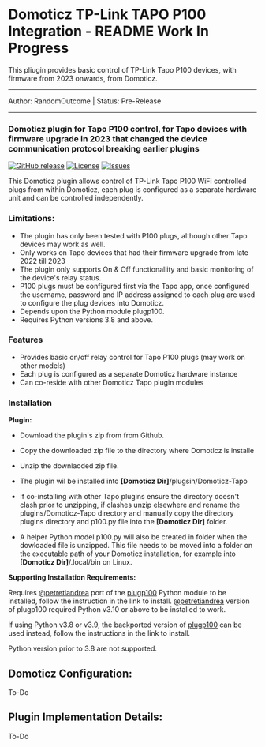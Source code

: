 # Domoticz TP-Link TAPO P100 Integration - README Work In Progress
This pliugin provides basic control of TP-Link Tapo P100 devices, with firmware from 2023 onwards, from Domoticz.
___
Author: RandomOutcome | Status: Pre-Release
___

### Domoticz plugin for Tapo P100 control, for Tapo devices with firmware upgrade in 2023 that changed the device communication protocol breaking earlier plugins

[![GitHub release](https://img.shields.io/github/v/release/RandomOutcome/Domoticz-Tapo-P100-Plugin?display_name=tag)](https://github.com/RandomOutcome/Domoticz-Tapo-P100-Plugin/releases/latest) [![License](https://img.shields.io/github/license/RandomOutcome/Domoticz-Tapo-P100-Plugin.svg?maxAge=3600)](LICENSE) [![Issues](https://img.shields.io/github/issues/RandomOutcome/Domoticz-Tapo-P100-Plugin.svg?maxage=3600)](ISSUES)

This Domoticz plugin allows control of TP-Link Tapo P100 WiFi controlled plugs from within Domoticz, each plug is configured as a separate hardware unit and can be controlled independently.   

### Limitations:

- The plugin has only been tested with P100 plugs, although other Tapo devices may work as well.
- Only works on Tapo devices that had their firmware upgrade from late 2022 till 2023
- The plugin only supports On & Off functionallity and basic monitoring of the device's relay status.
- P100 plugs must be configured first via the Tapo app, once configured the username, password and IP address assigned to each plug are used to configure the plug
  devices into Domoticz.
- Depends upon the Python module plugp100.
- Requires Python versions 3.8 and above.

### Features
- Provides basic on/off relay control for Tapo P100 plugs (may work on other models)
- Each plug is configured as a separate Domoticz hardware instance
- Can co-reside with other Domoticz Tapo plugin modules

### Installation

**Plugin:**
- Download the plugin's zip from from Github.
- Copy the downloaded zip file to the directory where Domoticz is installe
- Unzip the downlaoded zip file.
- The plugin wil be installed into **[Domoticz Dir]**/plugsin/Domoticz-Tapo
- If co-installing with other Tapo plugins ensure the directory doesn't clash prior to unzipping, if clashes unzip elsewhere and rename the plugins/Domoticz-Tapo directory
  and manually copy the directory plugins directory and p100.py file into the **[Domoticz Dir]** folder.

- A helper Python model p100.py will also be created in folder when the dowloaded file is unzipped. This file needs to be moved into a folder on the executable path of your
  Domoticz installation, for example into **[Domoticz Dir]**/.local/bin on Linux.
   
**Supporting Installation Requirements:** 

  Requires [@petretiandrea](https://github.com/petretiandrea) port of the [plugp100](https://github.com/petretiandrea/plugp100) Python module to be installed, follow the 
  instruction in the link to install. [@petretiandrea](https://github.com/petretiandrea) version of plugp100 required Python v3.10 or above to be installed to work. 
    
  If using Python v3.8 or v3.9, the backported version of [plugp100](https://github.com/RandomOutcome/plugp100-3.9) can be used instead, follow the instructions in the link to 
  install.  
    
  Python version prior to 3.8 are not supported. 
    
## Domoticz Configuration:
  To-Do
    
## Plugin Implementation Details:
  To-Do

